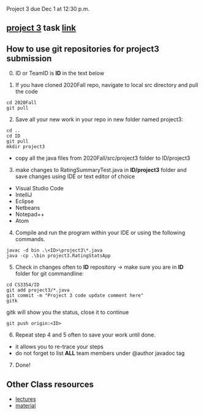 Project 3 due Dec 1 at 12:30 p.m.

## [project 3](PROJECT3.md) task [link](PROJECT3.md)

## How to use git repositories for project3 submission

0. ID or TeamID is **ID** in the text below 

1. If you have cloned 2020Fall repo, navigate to local src directory and pull the code 
```
cd 2020Fall
git pull
```

2. Save all your new work in your repo in new folder named project3: 
```
cd ..
cd ID
git pull
mkdir project3

```

* copy all the java files from 2020Fall/src/project3 folder to ID/project3 

3. make changes to RatingSummaryTest.java in **ID/project3** folder and save changes using IDE or text editor of choice 
  * Visual Studio Code
  * IntelliJ
  * Eclipse
  * Netbeans
  * Notepad++
  * Atom

4. Compile and run the program within your IDE or using the following commands. 

```
javac -d bin .\<ID>\project3\*.java
java -cp .\bin project3.RatingStatsApp
```


5. Check in changes often to  **ID** repository 
-> make sure you are in **ID** folder for git commandline:

```
cd CS3354/ID
git add project3/*.java
git commit -m "Project 3 code update comment here"
gitk
```
gitk will show you the status, close it to continue
```
git push origin:<ID>
```

6. Repeat step 4 and 5 often to save your work until done. 
  * it allows you to re-trace your steps
  * do not forget to list **ALL** team members under @author javadoc tag

7. Done! 

## Other Class resources 
* [lectures](https://canvas.txstate.edu)
* [material](https://git.txstate.edu/CS3354/2020Fall/tree/master/material)